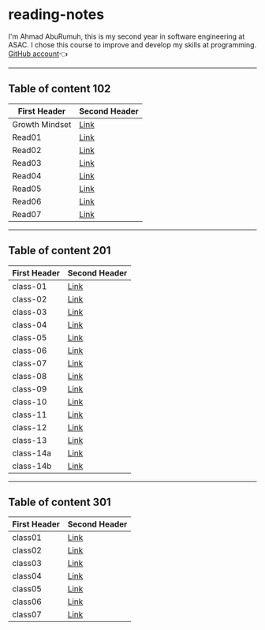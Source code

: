 # reading-notes

I'm Ahmad AbuRumuh, this is my second year in software engineering at ASAC. I chose this course to improve and develop my skills at programming. [GitHub account](https://github.com/Ahmad-AbuRumuh)👈

---

## Table of content 102

**First Header** | **Second Header**
------------ | -------------
Growth Mindset | [Link](https://ahmad-aburumuh.github.io/reading-notes/GrowthMindset)
Read01 | [Link](https://ahmad-aburumuh.github.io/reading-notes/Read01)
Read02 | [Link](https://ahmad-aburumuh.github.io/reading-notes/Read02)
Read03 | [Link](https://ahmad-aburumuh.github.io/reading-notes/Read03)
Read04 | [Link](https://ahmad-aburumuh.github.io/reading-notes/Read04)
Read05 | [Link](https://ahmad-aburumuh.github.io/reading-notes/Read05)
Read06 | [Link](https://ahmad-aburumuh.github.io/reading-notes/Read06)
Read07 | [Link](https://ahmad-aburumuh.github.io/reading-notes/Read07)

---

## Table of content 201

**First Header** | **Second Header**
------------ | -------------
class-01 | [Link](https://ahmad-aburumuh.github.io/reading-notes/class-01)
class-02 | [Link](https://ahmad-aburumuh.github.io/reading-notes/class-02)
class-03 | [Link](https://ahmad-aburumuh.github.io/reading-notes/class-03)
class-04 | [Link](https://ahmad-aburumuh.github.io/reading-notes/class-04)
class-05 | [Link](https://ahmad-aburumuh.github.io/reading-notes/class-05)
class-06 | [Link](https://ahmad-aburumuh.github.io/reading-notes/class-06)
class-07 | [Link](https://ahmad-aburumuh.github.io/reading-notes/class-07)
class-08 | [Link](https://ahmad-aburumuh.github.io/reading-notes/class-08)
class-09 | [Link](https://ahmad-aburumuh.github.io/reading-notes/class-09)
class-10 | [Link](https://ahmad-aburumuh.github.io/reading-notes/class-10)
class-11 | [Link](https://ahmad-aburumuh.github.io/reading-notes/class-11)
class-12 | [Link](https://ahmad-aburumuh.github.io/reading-notes/class-12)
class-13 | [Link](https://ahmad-aburumuh.github.io/reading-notes/class-13)
class-14a | [Link](https://ahmad-aburumuh.github.io/reading-notes/class-14a)
class-14b | [Link](https://ahmad-aburumuh.github.io/reading-notes/class-14b)

---

## Table of content 301

**First Header** | **Second Header**
------------ | -------------
class01 | [Link](https://ahmad-aburumuh.github.io/reading-notes/class01)
class02 | [Link](https://ahmad-aburumuh.github.io/reading-notes/class02)
class03 | [Link](https://ahmad-aburumuh.github.io/reading-notes/class03)
class04 | [Link](https://ahmad-aburumuh.github.io/reading-notes/class04)
class05 | [Link](https://ahmad-aburumuh.github.io/reading-notes/class05)
class06 | [Link](https://ahmad-aburumuh.github.io/reading-notes/class06)
class07 | [Link](https://ahmad-aburumuh.github.io/reading-notes/class07)
